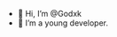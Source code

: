 - 👋 Hi, I’m @Godxk
- 👀 I’m a young developer.

<!---
Godxk/Godxk is a ✨ special ✨ repository because its `README.md` (this file) appears on your GitHub profile.
You can click the Preview link to take a look at your changes.
--->
